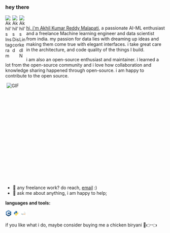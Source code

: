 ### hey there 
<a href="https://www.instagram.com/akhil__reddii/">
  <img align="left" alt="Akhil's Instagram" width="22px" src="https://raw.githubusercontent.com/hussainweb/hussainweb/main/icons/instagram.png" />
</a>
<a href="https://discord.com/channels/@me">
  <img align="left" alt="Akhil's Discord" width="22px" src="https://raw.githubusercontent.com/peterthehan/peterthehan/master/assets/discord.svg" />
</a>
<a href="https://www.linkedin.com/in/akhil-kumar-malapati-10b3771a4/">
  <img align="left" alt="Akhil's LinkedIN" width="22px" src="https://raw.githubusercontent.com/peterthehan/peterthehan/master/assets/linkedin.svg" />




<br />

hi, i'm [Akhil Kumar Reddy Malapati](https://github.com/Akhil-Malapati), a passionate AI-ML enthusiast and a freelance Machine learning engineer and data scientist from india. my passion for data lies with dreaming up ideas and making them come true with elegant interfaces. i take great care in the architecture, and code quality of the things I build.

i am also an open-source enthusiast and maintainer. i learned a lot from the open-source community and i love how collaboration and knowledge sharing happened through open-source. i am happy to contribute to the open source.


  <img align="right" alt="GIF" src="https://github.com/abhisheknaiidu/abhisheknaiidu/blob/master/code.gif?raw=true" width="500" height="320" />
  
- 💼 any freelance work? do reach, [email](mailto:akhil96me@gmail.com) :)
- 💬 ask me about anything, i am happy to help;

**languages and tools:**  

<code><img height="20" src="https://raw.githubusercontent.com/github/explore/80688e429a7d4ef2fca1e82350fe8e3517d3494d/topics/cpp/cpp.png"></code>
<code><img height="20" src="https://raw.githubusercontent.com/github/explore/80688e429a7d4ef2fca1e82350fe8e3517d3494d/topics/python/python.png"></code>
<code><img height="20" src="https://raw.githubusercontent.com/github/explore/80688e429a7d4ef2fca1e82350fe8e3517d3494d/topics/mysql/mysql.png"></code>



if you like what i do, maybe consider buying me a chicken biryani 🥺👉👈
  






